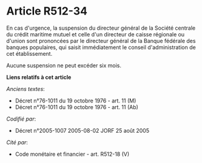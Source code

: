 # Article R512-34

En cas d'urgence, la suspension du directeur général de la Société centrale du crédit maritime mutuel et celle d'un directeur
de caisse régionale ou d'union sont prononcées par le directeur général de la Banque fédérale des banques populaires, qui
saisit immédiatement le conseil d'administration de cet établissement.

Aucune suspension ne peut excéder six mois.

**Liens relatifs à cet article**

_Anciens textes_:

  - Décret n°76-1011 du 19 octobre 1976 - art. 11 (M)
  - Décret n°76-1011 du 19 octobre 1976 - art. 11 (Ab)

_Codifié par_:

  - Décret n°2005-1007 2005-08-02 JORF 25 août 2005

_Cité par_:

  - Code monétaire et financier - art. R512-18 (V)
